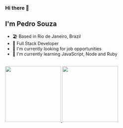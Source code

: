### Hi there 👋

## I'm Pedro Souza

- 🏖️ Based in Rio de Janeiro, Brazil
- 💼 Full Stack Developer
- 🔭 I'm currently looking for job opportunities
- 🌱 I'm currently learning JavaScript, Node and Ruby
<br>

 <div>
  <a href="https://github.com/pedrosouzadevs">
  <img height="180em" src="https://github-readme-stats-sigma-five.vercel.app/api?username=pedrosouzadevs&show_icons=true&theme=dracula&include_all_commits=true&count_private=true"/>
  <img height="180em" src="https://github-readme-stats-sigma-five.vercel.app/api/top-langs/?username=pedrosouzadevs&layout=compact&langs_count=7&theme=dracula"/>
</div>
